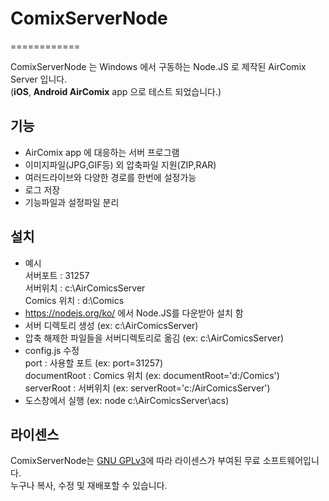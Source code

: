 # ComixServerNode
============

ComixServerNode 는 Windows 에서 구동하는 Node.JS 로 제작된 AirComix Server 입니다.\
(**iOS**, **Android AirComix** app 으로 테스트 되었습니다.)

## 기능
- AirComix app 에 대응하는 서버 프로그램
- 이미지파일(JPG,GIF등) 외 압축파일 지원(ZIP,RAR)
- 여러드라이브와 다양한 경로를 한번에 설정가능
- 로그 저장
- 기능파일과 설정파일 분리


## 설치

- 예시\
  서버포트    : 31257\
  서버위치    : c:\AirComicsServer\
  Comics 위치 : d:\Comics
- https://nodejs.org/ko/ 에서 Node.JS를 다운받아 설치 함
- 서버 디렉토리 생성 (ex: c:\AirComicsServer)
- 압축 해제한 파일들을 서버디렉토리로 옮김 (ex: c:\AirComicsServer)
- config.js 수정\
  port         : 사용할 포트 (ex: port=31257)\
  documentRoot : Comics 위치 (ex: documentRoot='d:/Comics')\
  serverRoot   : 서버위치    (ex: serverRoot='c:/AirComicsServer')
- 도스창에서 실행 (ex: node c:\AirComicsServer\acs)

## 라이센스

ComixServerNode는 [GNU GPLv3](http://www.gnu.org/licenses/gpl.txt)에 따라 라이센스가 부여된 무료 소프트웨어입니다.\
누구나 복사, 수정 및 재배포할 수 있습니다.